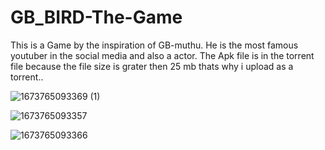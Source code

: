 # GB_BIRD-The-Game
This is a Game by the inspiration of GB-muthu. He is the most famous youtuber in the social media and also a actor.
The Apk file is in the torrent file because the file size is grater then 25 mb thats why i upload as a torrent..

![1673765093369 (1)](https://user-images.githubusercontent.com/74350077/212528159-5a107024-6f1f-4776-a920-3bef5100cb0f.jpg)


![1673765093357](https://user-images.githubusercontent.com/74350077/212528055-a47f4e92-8748-4a28-8178-2f8776c351c0.jpg)



![1673765093366](https://user-images.githubusercontent.com/74350077/212528057-f9343c87-2757-46b4-8e99-acfc0bc494ca.jpg)


